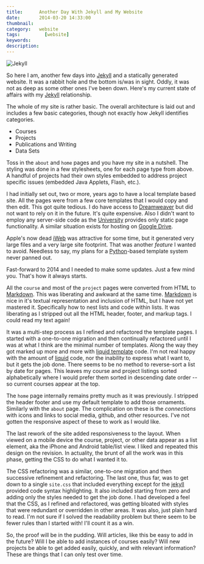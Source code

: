 ```yaml
---
title: 		Another Day With Jekyll and My Website
date: 		2014-03-20 14:33:00
thumbnail:
category:   website
tags: 		  [website]
keywords:
description:
---
```

![Jekyll](http://jekyllrb.com/img/logo-2x.png)

So here I am, another few days into [Jekyll][1] and a statically
generated website. It was a rabbit hole and the bottom is/was in sight.
Oddly, it was not as deep as some other ones I've been down. Here's my
current state of affairs with my [Jekyll][1] relationship.


The whole of my site is rather basic. The overall architecture is laid
out and includes a few basic categories, though not exactly how Jekyll
identifies categories.

* Courses
* Projects
* Publications and Writing
* Data Sets

Toss in the `about` and `home` pages and you have my site in a nutshell.
The styling was done in a few stylesheets, one for each page type from
above. A handful of projects had their own styles embedded to address
project specific issues (embedded Java Applets, Flash, etc.).

I had initially set out, two or more, years ago to have a local template
based site. All the pages were from a few core templates that I would
copy and then edit. This got quite tedious. I do have access to
[Dreamweaver][4] but did not want to rely on it in the future. It's
quite expensive. Also I didn't want to employ any server-side code as
the [University][3] provides only static page functionality. A similar
situation exists for hosting on [Google Drive][2].

Apple's now dead [iWeb][5] was attractive for some time, but it
generated very large files and a very large site footprint. That was
another *feature* I wanted to avoid. Needless to say, my plans for a
[Python][6]-based template system never panned out.

Fast-forward to 2014 and I needed to make some updates. Just a few mind
you. That's how it always starts.

All the `course` and most of the `project` pages were converted from
HTML to [Markdown][6]. This was liberating and awkward at the same time.
[Markdown][6] is nice in it's textual representation and inclusion of
HTML, but I have not yet mastered it. Specifically how to nest lists and
code within lists. It was liberating as I stripped out all the HTML
header, footer, and markup tags. I could read my text again!

It was a multi-step process as I refined and refactored the template
pages.  I started with a one-to-one migration and then continually
refactored until I was at what I think are the minimal number of
templates. Along the way they got marked up more and more with [liquid template][7]
code. I'm not real happy with the amount of [liquid][7]
code, nor the inability to express what I want to, but it gets the job
done. There seems to be no method to reverse-sort a list by date for
pages. This leaves my course and project listings sorted alphabetically
where I would prefer them sorted in descending date order -- so current
courses appear at the top.

The `home` page internally remains pretty much as it was previously.  I
stripped the header footer and use my default template to add those
ornaments. Similarly with the `about` page. The complication on these is
the *connections* with icons and links to social media, github, and
other resources. I've not gotten the responsive aspect of these to work
as I would like.

The last rework of the site added responsiveness to the layout. When
viewed on a mobile device the course, project, or other data appear as a
list element, aka the iPhone and Android table/list view. I liked and
repeated this design on the revision. In actuality, the brunt of all
the work was in this phase, getting the CSS to do what I wanted it to.

The CSS refactoring was a similar, one-to-one migration and then
successive refinement and refactoring. The last one, thus far, was to
get down to a single `site.css` that included everything except for the
[jekyll][1] provided code syntax highlighting. It also included starting
from zero and adding only the styles needed to get the job done. I had
developed a feel that the CSS, as I refined and refactored, was getting
bloated with styles that were redundant or overridden in other areas. It
was also, just plain hard to read. I'm not sure if I solved the
readability problem but there seem to be fewer rules than I started
with! I'll count it as a win.

So, the proof will be in the pudding. Will articles, like this be easy
to add in the future? Will I be able to add instances of courses easily?
Will new projects be able to get added easily, quickly, and with
relevant information? These are things that I can only test over time.

  [1]: http://jekyllrb.com
  [2]: https://developers.google.com/drive/web/publish-site
  [3]: http://usm.maine.edu
  [4]: http://adobe.com/
  [5]: https://www.apple.com/support/iweb/
  [6]: http://daringfireball.net/projects/markdown/
  [7]: http://liquidmarkup.org
